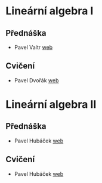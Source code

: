 # Lineární algebra I  
## Přednáška  

- Pavel Valtr [web](https://kam.mff.cuni.cz/~valtr/)  

## Cvičení  

- Pavel Dvořák [web](https://iuuk.mff.cuni.cz/~koblich/)  
  
# Lineární algebra II  
## Přednáška  

- Pavel Hubáček [web](https://iuuk.mff.cuni.cz/~hubacek/)  

## Cvičení  

- Pavel Hubáček [web](https://iuuk.mff.cuni.cz/~hubacek/)  
